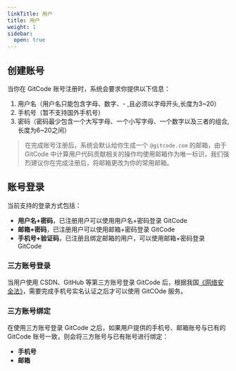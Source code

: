 ```yaml
---
linkTitle: 用户
title: 用户
weight: 1
sidebar:
  open: true
---
```



## 创建账号

当你在 GitCode 账号注册时，系统会要求你提供以下信息：

1. 用户名（用户名只能包含字母、数字、- ,且必须以字母开头,长度为3~20）
2. 手机号（暂不支持国外手机号）
3. 密码（密码最少包含一个大写字母、一个小写字母、一个数字以及三者的组合, 长度为6~20之间）

> 在完成账号注册后，系统会默认给你生成一个 `@gitcode.com` 的邮箱，由于 GitCode 中计算用户代码贡献相关的操作均使用邮箱作为唯一标识，我们强烈建议你在完成注册后，将邮箱更改为你的常用邮箱。

## 账号登录

当前支持的登录方式包括：

- **用户名+密码**，已注册用户可以使用用户名+密码登录 GitCode
- **邮箱+密码**，已注册用户可以使用邮箱+密码登录 GitCode
- **手机号+验证码**，已注册且绑定邮箱的用户，可以使用邮箱+密码登录 GitCode

### 三方账号登录

当用户使用 CSDN、GitHub 等第三方账号登录 GitCode 后，根据我国[《网络安全法》](http://www.cac.gov.cn/2016-11/07/c_1119867116.htm)，需要完成手机号实名认证之后才可以使用 GitCOde 服务。

### 三方账号绑定

在使用三方账号登录 GitCode 之后，如果用户提供的手机号、邮箱账号与已有的 GitCode 账号一致，则会将三方账号与已有账号进行绑定：

- **手机号**
- **邮箱**